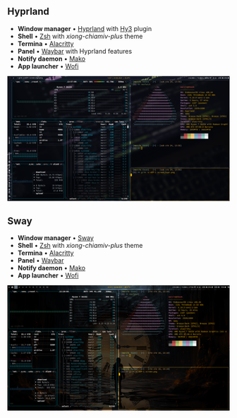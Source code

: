 ## Hyprland

- **Window manager** • [Hyprland](https://github.com/hyprwm/Hyprland) with [Hy3](https://github.com/outfoxxed/hy3) plugin
- **Shell** • [Zsh](https://www.zsh.org) with *xiong-chiamiv-plus* theme
- **Termina** • [Alacritty](https://github.com/alacritty/alacritty)
- **Panel** • [Waybar](https://github.com/Alexays/Waybar) with Hyprland features
- **Notify daemon** • [Mako](https://github.com/emersion/mako)
- **App launcher** • [Wofi](https://sr.ht/~scoopta/wofi/)

![Hyprland wm screenshot](media/screen_hypr.png)

## Sway

- **Window manager** • [Sway](https://github.com/swaywm/sway)
- **Shell** • [Zsh](https://www.zsh.org) with *xiong-chiamiv-plus* theme
- **Termina** • [Alacritty](https://github.com/alacritty/alacritty)
- **Panel** • [Waybar](https://github.com/Alexays/Waybar)
- **Notify daemon** • [Mako](https://github.com/emersion/mako)
- **App launcher** • [Wofi](https://sr.ht/~scoopta/wofi/)

![Sway wm screenshot](media/screen_sway.png)

